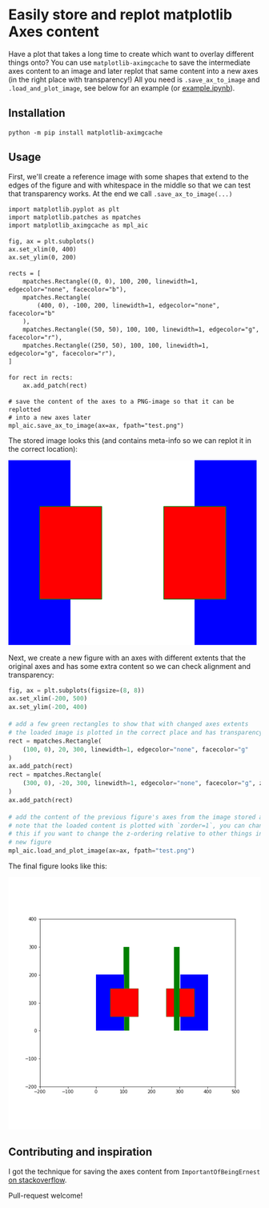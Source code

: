 # Easily store and replot matplotlib Axes content

Have a plot that takes a long time to create which want to overlay different
things onto? You can use `matplotlib-aximgcache` to save the intermediate axes
content to an image and later replot that same content into a new axes (in the
right place with transparency!) All you need is `.save_ax_to_image` and
`.load_and_plot_image`, see below for an example (or [example.ipynb](example.ipynb)).


## Installation

```
python -m pip install matplotlib-aximgcache
```

## Usage

First, we'll create a reference image with some shapes that extend to the edges
of the figure and with whitespace in the middle so that we can test that
transparency works. At the end we call `.save_ax_to_image(...)`

```python3
import matplotlib.pyplot as plt
import matplotlib.patches as mpatches
import matplotlib_aximgcache as mpl_aic

fig, ax = plt.subplots()
ax.set_xlim(0, 400)
ax.set_ylim(0, 200)

rects = [
    mpatches.Rectangle((0, 0), 100, 200, linewidth=1, edgecolor="none", facecolor="b"),
    mpatches.Rectangle(
        (400, 0), -100, 200, linewidth=1, edgecolor="none", facecolor="b"
    ),
    mpatches.Rectangle((50, 50), 100, 100, linewidth=1, edgecolor="g", facecolor="r"),
    mpatches.Rectangle((250, 50), 100, 100, linewidth=1, edgecolor="g", facecolor="r"),
]

for rect in rects:
    ax.add_patch(rect)

# save the content of the axes to a PNG-image so that it can be replotted
# into a new axes later
mpl_aic.save_ax_to_image(ax=ax, fpath="test.png")
```

The stored image looks this (and contains meta-info so we can replot it in the
correct location):

![](test.png)


Next, we create a new figure with an axes with different extents that the
original axes and has some extra content so we can check alignment and transparency:

```python
fig, ax = plt.subplots(figsize=(8, 8))
ax.set_xlim(-200, 500)
ax.set_ylim(-200, 400)

# add a few green rectangles to show that with changed axes extents
# the loaded image is plotted in the correct place and has transparency
rect = mpatches.Rectangle(
    (100, 0), 20, 300, linewidth=1, edgecolor="none", facecolor="g"
)
ax.add_patch(rect)
rect = mpatches.Rectangle(
    (300, 0), -20, 300, linewidth=1, edgecolor="none", facecolor="g", zorder=2
)
ax.add_patch(rect)

# add the content of the previous figure's axes from the image stored above
# note that the loaded content is plotted with `zorder=1`, you can change
# this if you want to change the z-ordering relative to other things in your
# new figure
mpl_aic.load_and_plot_image(ax=ax, fpath="test.png")
```

The final figure looks like this:

![](final.png)


## Contributing and inspiration

I got the technique for saving the axes content from `ImportantOfBeingErnest`
[on stackoverflow](https://stackoverflow.com/a/43099136/271776).

Pull-request welcome!
